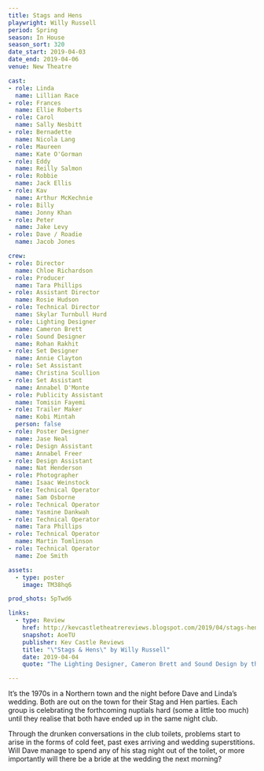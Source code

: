 ```yaml
---
title: Stags and Hens
playwright: Willy Russell
period: Spring
season: In House
season_sort: 320
date_start: 2019-04-03
date_end: 2019-04-06
venue: New Theatre

cast:
- role: Linda
  name: Lillian Race
- role: Frances
  name: Ellie Roberts
- role: Carol
  name: Sally Nesbitt
- role: Bernadette
  name: Nicola Lang
- role: Maureen
  name: Kate O'Gorman
- role: Eddy
  name: Reilly Salmon
- role: Robbie
  name: Jack Ellis
- role: Kav
  name: Arthur McKechnie
- role: Billy
  name: Jonny Khan
- role: Peter
  name: Jake Levy
- role: Dave / Roadie
  name: Jacob Jones

crew:
- role: Director
  name: Chloe Richardson
- role: Producer
  name: Tara Phillips
- role: Assistant Director
  name: Rosie Hudson
- role: Technical Director
  name: Skylar Turnbull Hurd
- role: Lighting Designer
  name: Cameron Brett
- role: Sound Designer
  name: Rohan Rakhit
- role: Set Designer
  name: Annie Clayton
- role: Set Assistant
  name: Christina Scullion
- role: Set Assistant
  name: Annabel D'Monte
- role: Publicity Assistant
  name: Tomisin Fayemi
- role: Trailer Maker
  name: Kobi Mintah
  person: false
- role: Poster Designer
  name: Jase Neal
- role: Design Assistant
  name: Annabel Freer
- role: Design Assistant
  name: Nat Henderson
- role: Photographer
  name: Isaac Weinstock
- role: Technical Operator
  name: Sam Osborne
- role: Technical Operator
  name: Yasmine Dankwah
- role: Technical Operator
  name: Tara Phillips
- role: Technical Operator
  name: Martin Tomlinson
- role: Technical Operator
  name: Zoe Smith

assets:
  - type: poster
    image: TM38hq6

prod_shots: 5pTwd6

links:
  - type: Review
    href: http://kevcastletheatrereviews.blogspot.com/2019/04/stags-hens-by-willy-russell-nottingham.html
    snapshot: AoeTU
    publisher: Kev Castle Reviews
    title: "\"Stags & Hens\" by Willy Russell"
    date: 2019-04-04
    quote: "The Lighting Designer, Cameron Brett and Sound Design by the demon of the decks, Rohan Rakhit made me want to take myself back a few decades and strut through those doors to boogie on the dance-floor, such was the atmosphere they created between them."

---
```


It’s the 1970s in a Northern town and the night before Dave and Linda’s wedding. Both are out on the town for their Stag and Hen parties. Each group is celebrating the forthcoming nuptials hard (some a little too much) until they realise that both have ended up in the same night club.

Through the drunken conversations in the club toilets, problems start to arise in the forms of cold feet, past exes arriving and wedding superstitions. Will Dave manage to spend any of his stag night out of the toilet, or more importantly will there be a bride at the wedding the next morning?
